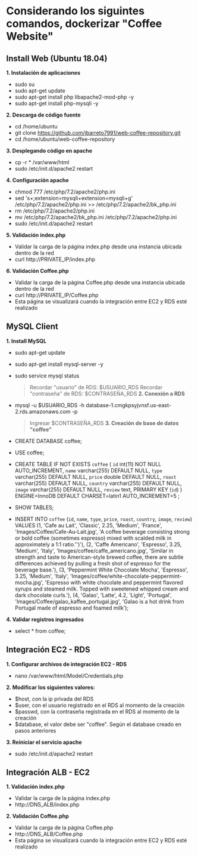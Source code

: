 # Considerando los siguintes comandos, dockerizar "Coffee Website"

## Install Web (Ubuntu 18.04)

**1. Instalación de aplicaciones**

 - sudo su
 - sudo apt-get update
 - sudo apt-get install php libapache2-mod-php -y
 - sudo apt-get install php-mysqli -y

**2. Descarga de código fuente**

 - cd /home/ubuntu
 - git clone https://github.com/jbarreto7991/web-coffee-repository.git
 - cd /home/ubuntu/web-coffee-repository

**3. Desplegando código en apache**

 - cp -r * /var/www/html
 - sudo /etc/init.d/apache2 restart

**4. Configuración apache**

 - chmod 777 /etc/php/7.2/apache2/php.ini
 - sed 's+;extension=mysqli+extension=mysqli+g' /etc/php/7.2/apache2/php.ini >> /etc/php/7.2/apache2/bk_php.ini
 - rm /etc/php/7.2/apache2/php.ini
 - mv /etc/php/7.2/apache2/bk_php.ini /etc/php/7.2/apache2/php.ini
 - sudo /etc/init.d/apache2 restart

**5. Validación index.php**

 - Validar la carga de la página index.php desde una instancia ubicada dentro de la red
 - curl http://PRIVATE_IP/index.php

**6. Validación Coffee.php**

 - Validar la carga de la página Coffee.php desde una instancia ubicada dentro de la red 
 - curl http://PRIVATE_IP/Coffee.php
 - Esta página se visualizará cuando la integración entre EC2 y RDS esté realizado



## MySQL Client

**1. Install MySQL**

 - sudo apt-get update
 - sudo apt-get install mysql-server -y
 - sudo service mysql status

    > Recordar "usuario" de RDS: $USUARIO_RDS
    > Recordar "contraseña" de RDS: $CONTRASEÑA_RDS
**2. Conexión a RDS**
 - mysql -u $USUARIO_RDS -h database-1.cmgkpsyjvnsf.us-east-2.rds.amazonaws.com -p
    > Ingresar $CONTRASEÑA_RDS
**3. Creación de base de datos "coffee"**
 - CREATE DATABASE coffee;
 - USE coffee;

  - CREATE TABLE IF NOT EXISTS `coffee` (
  `id` int(11) NOT NULL AUTO_INCREMENT,
  `name` varchar(255) DEFAULT NULL,
  `type` varchar(255) DEFAULT NULL,
  `price` double DEFAULT NULL,
  `roast` varchar(255) DEFAULT NULL,
  `country` varchar(255) DEFAULT NULL,
  `image` varchar(255) DEFAULT NULL,
  `review` text,
  PRIMARY KEY (`id`)
) ENGINE=InnoDB  DEFAULT CHARSET=latin1 AUTO_INCREMENT=5 ;

 - SHOW TABLES;

 - INSERT INTO `coffee` (`id`, `name`, `type`, `price`, `roast`, `country`, `image`, `review`) VALUES
(1, 'Cafe au Lait', 'Classic', 2.25, 'Medium', 'France', 'Images/Coffee/Cafe-Au-Lait.jpg', 'A coffee beverage consisting strong or bold coffee (sometimes espresso) mixed with scalded milk in approximately a 1:1 ratio.'')'),
(2, 'Caffe Americano', 'Espresso', 3.25, 'Medium', 'Italy', 'Images/coffee/caffe_americano.jpg', 'Similar in strength and taste to American-style brewed coffee, there are subtle differences achieved by pulling a fresh shot of espresso for the beverage base.'),
(3, 'Peppermint White Chocolate Mocha', 'Espresso', 3.25, 'Medium', 'Italy', 'Images/coffee/white-chocolate-peppermint-mocha.jpg', 'Espresso with white chocolate and peppermint flavored syrups and steamed milk. Topped with sweetened whipped cream and dark chocolate curls.'),
(4, 'Galao', 'Latte', 4.2, 'Light', 'Portugal', 'Images/Coffee/galao_kaffee_portugal.jpg', 'Galao is a hot drink from Portugal made of espresso and foamed milk');

**4. Validar registros ingresados**

 - select * from coffee;


## Integración EC2 - RDS

**1. Configurar archivos de integración EC2 - RDS**

 - nano /var/www/html/Model/Credentials.php

**2. Modificar los siguientes valores:**

 - $host, con la ip privada del RDS
 - $user, con el usuario registrado en el RDS al momento de la creación
 - $passwd, con la contraseña registrada en el RDS al momento de la creación
 - $database, el valor debe ser "coffee". Según el database creado en pasos anteriores

**3. Reiniciar el servicio apache**

 - sudo /etc/init.d/apache2 restart


## Integración ALB - EC2

**1. Validación index.php**

 - Validar la carga de la página index.php 
 - http://DNS_ALB/index.php

**2. Validación Coffee.php**

 - Validar la carga de la página Coffee.php 
 - http://DNS_ALB/Coffee.php
 - Esta página se visualizará cuando la integración entre EC2 y RDS esté realizado
